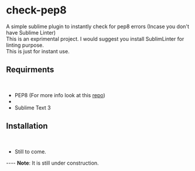 check-pep8
==========

A simple sublime plugin to instantly check for pep8 errors (Incase you don't have Sublime Linter)<br>
This is an exprimental project. I would suggest you install SublimLinter for linting purpose.<br>
This is just for instant use.

<h2>Requirments</h2><br>
<ul>
    <li>PEP8 (For more info look at this <a href="https://github.com/jcrocholl/pep8">repo</a>)<li>
    <li>Sublime Text 3</li>
</ul>

<h2>Installation</h2><br>
<ul>
    <li>Still to come.
</ul>
----
<b>Note</b>: It is still under construction.
